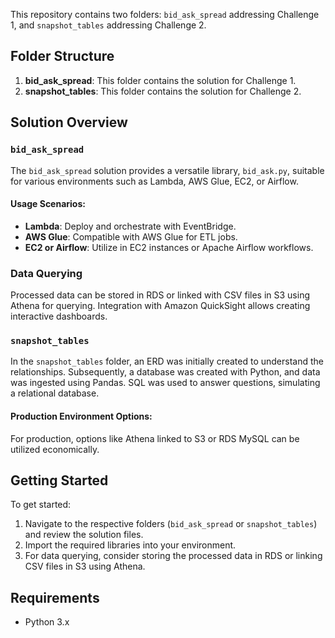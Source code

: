 
This repository contains two folders: `bid_ask_spread` addressing Challenge 1, and `snapshot_tables` addressing Challenge 2.

## Folder Structure

1. **bid_ask_spread**: This folder contains the solution for Challenge 1.
2. **snapshot_tables**: This folder contains the solution for Challenge 2.

## Solution Overview

### `bid_ask_spread`

The `bid_ask_spread` solution provides a versatile library, `bid_ask.py`, suitable for various environments such as Lambda, AWS Glue, EC2, or Airflow.

#### Usage Scenarios:
- **Lambda**: Deploy and orchestrate with EventBridge.
- **AWS Glue**: Compatible with AWS Glue for ETL jobs.
- **EC2 or Airflow**: Utilize in EC2 instances or Apache Airflow workflows.

### Data Querying

Processed data can be stored in RDS or linked with CSV files in S3 using Athena for querying. Integration with Amazon QuickSight allows creating interactive dashboards.

### `snapshot_tables`

In the `snapshot_tables` folder, an ERD was initially created to understand the relationships. Subsequently, a database was created with Python, and data was ingested using Pandas. SQL was used to answer questions, simulating a relational database. 

#### Production Environment Options:
For production, options like Athena linked to S3 or RDS MySQL can be utilized economically.

## Getting Started

To get started:

1. Navigate to the respective folders (`bid_ask_spread` or `snapshot_tables`) and review the solution files.
2. Import the required libraries into your environment.
3. For data querying, consider storing the processed data in RDS or linking CSV files in S3 using Athena.


## Requirements

- Python 3.x
